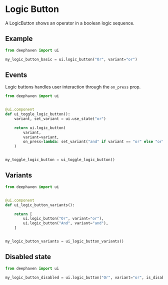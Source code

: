 # Logic Button

A LogicButton shows an operator in a boolean logic sequence.

## Example

```python
from deephaven import ui

my_logic_button_basic = ui.logic_button("Or", variant="or")
```

## Events

Logic buttons handles user interaction through the `on_press` prop.

```python
from deephaven import ui


@ui.component
def ui_toggle_logic_button():
    variant, set_variant = ui.use_state("or")

    return ui.logic_button(
        variant,
        variant=variant,
        on_press=lambda: set_variant("and" if variant == "or" else "or"),
    )


my_toggle_logic_button = ui_toggle_logic_button()
```

## Variants

```python
from deephaven import ui


@ui.component
def ui_logic_button_variants():

    return [
        ui.logic_button("Or", variant="or"),
        ui.logic_button("And", variant="and"),
    ]


my_logic_button_variants = ui_logic_button_variants()
```

## Disabled state

```python
from deephaven import ui

my_logic_button_disabled = ui.logic_button("Or", variant="or", is_disabled=True)
```
